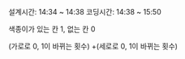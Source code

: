 설계시간: 14:34 ~ 14:38
코딩시간: 14:38 ~ 15:50

색종이가 있는 칸 1, 없는 칸 0

(가로로 0, 1이 바뀌는 횟수)
+(세로로 0, 1이 바뀌는 횟수)